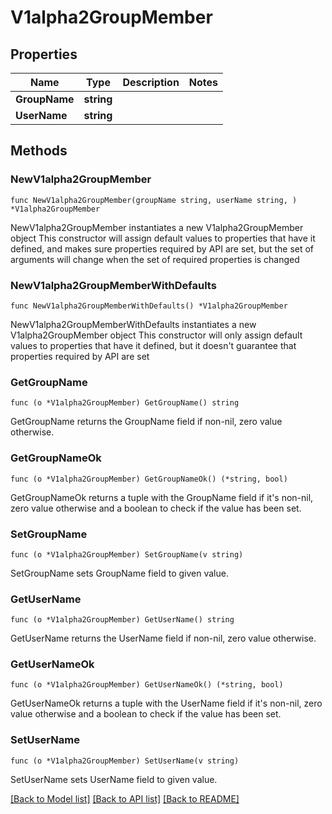 # V1alpha2GroupMember

## Properties

Name | Type | Description | Notes
------------ | ------------- | ------------- | -------------
**GroupName** | **string** |  | 
**UserName** | **string** |  | 

## Methods

### NewV1alpha2GroupMember

`func NewV1alpha2GroupMember(groupName string, userName string, ) *V1alpha2GroupMember`

NewV1alpha2GroupMember instantiates a new V1alpha2GroupMember object
This constructor will assign default values to properties that have it defined,
and makes sure properties required by API are set, but the set of arguments
will change when the set of required properties is changed

### NewV1alpha2GroupMemberWithDefaults

`func NewV1alpha2GroupMemberWithDefaults() *V1alpha2GroupMember`

NewV1alpha2GroupMemberWithDefaults instantiates a new V1alpha2GroupMember object
This constructor will only assign default values to properties that have it defined,
but it doesn't guarantee that properties required by API are set

### GetGroupName

`func (o *V1alpha2GroupMember) GetGroupName() string`

GetGroupName returns the GroupName field if non-nil, zero value otherwise.

### GetGroupNameOk

`func (o *V1alpha2GroupMember) GetGroupNameOk() (*string, bool)`

GetGroupNameOk returns a tuple with the GroupName field if it's non-nil, zero value otherwise
and a boolean to check if the value has been set.

### SetGroupName

`func (o *V1alpha2GroupMember) SetGroupName(v string)`

SetGroupName sets GroupName field to given value.


### GetUserName

`func (o *V1alpha2GroupMember) GetUserName() string`

GetUserName returns the UserName field if non-nil, zero value otherwise.

### GetUserNameOk

`func (o *V1alpha2GroupMember) GetUserNameOk() (*string, bool)`

GetUserNameOk returns a tuple with the UserName field if it's non-nil, zero value otherwise
and a boolean to check if the value has been set.

### SetUserName

`func (o *V1alpha2GroupMember) SetUserName(v string)`

SetUserName sets UserName field to given value.



[[Back to Model list]](../README.md#documentation-for-models) [[Back to API list]](../README.md#documentation-for-api-endpoints) [[Back to README]](../README.md)


